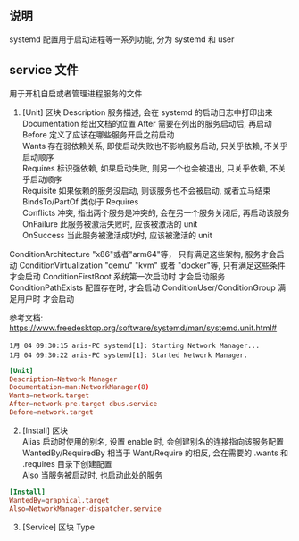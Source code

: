 ## 说明
systemd 配置用于启动进程等一系列功能, 分为 systemd 和 user

## service 文件
用于开机自启或者管理进程服务的文件
1. [Unit] 区块
Description 服务描述, 会在 systemd 的启动日志中打印出来      
Documentation 给出文档的位置 
After 需要在列出的服务启动后, 再启动     
Before 定义了应该在哪些服务开启之前启动        
Wants 存在弱依赖关系, 即使启动失败也不影响服务启动, 只关乎依赖, 不关乎启动顺序         
Requires 标识强依赖, 如果启动失败, 则另一个也会被退出, 只关乎依赖, 不关乎启动顺序          
Requisite 如果依赖的服务没启动, 则该服务也不会被启动, 或者立马结束      
BindsTo/PartOf 类似于 Requires      
Conflicts 冲突, 指出两个服务是冲突的, 会在另一个服务关闭后, 再启动该服务       
OnFailure 此服务被激活失败时, 应该被激活的 unit        
OnSuccess 当此服务被激活成功时, 应该被激活的 unit       

ConditionArchitecture "x86"或者"arm64"等， 只有满足这些架构, 服务才会启动
ConditionVirtualization  "qemu" "kvm" 或者 "docker"等, 只有满足这些条件才会启动
ConditionFirstBoot 系统第一次启动时 才会启动服务
ConditionPathExists 配置存在时, 才会启动
ConditionUser/ConditionGroup 满足用户时 才会启动

参考文档:  
https://www.freedesktop.org/software/systemd/man/systemd.unit.html#

``` log 
1月 04 09:30:15 aris-PC systemd[1]: Starting Network Manager...
1月 04 09:30:22 aris-PC systemd[1]: Started Network Manager.
```

``` conf
[Unit]
Description=Network Manager
Documentation=man:NetworkManager(8)
Wants=network.target
After=network-pre.target dbus.service
Before=network.target
```

2. [Install] 区块  
Alias 启动时使用的别名, 设置 enable 时, 会创建别名的连接指向该服务配置           
WantedBy/RequiredBy 相当于 Want/Require 的相反, 会在需要的 .wants 和 .requires 目录下创建配置         
Also 当服务被启动时, 也启动此处的服务            

``` conf
[Install]
WantedBy=graphical.target
Also=NetworkManager-dispatcher.service
```

3. [Service] 区块
Type 